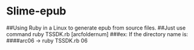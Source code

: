 # Slime-epub
##Using Ruby in a Linux to generate epub from source files.
##Just use command ruby TSSDK.rb [arcfoldernum]
###ex: If the directory name is: 
####arc06 -> ruby TSSDK.rb 06